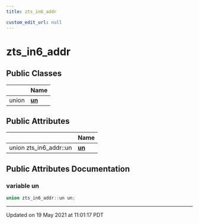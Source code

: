 ```yaml
---
title: zts_in6_addr

custom_edit_url: null
---
```


# zts_in6_addr



## Public Classes

|                | Name           |
| -------------- | -------------- |
| union | **[un](/autogen/libzt/classes/unionzts__in6__addr_1_1un.md)**  |

## Public Attributes

|                | Name           |
| -------------- | -------------- |
| union zts_in6_addr::un | **[un](/autogen/libzt/classes/structzts__in6__addr.md#variable-un)**  |

## Public Attributes Documentation

### variable un

```cpp
union zts_in6_addr::un un;
```


-------------------------------

Updated on 19 May 2021 at 11:01:17 PDT